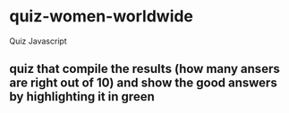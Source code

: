 # quiz-women-worldwide
Quiz Javascript 
## quiz that compile the results (how many ansers are right out of 10) and show the good answers by highlighting it in green 
